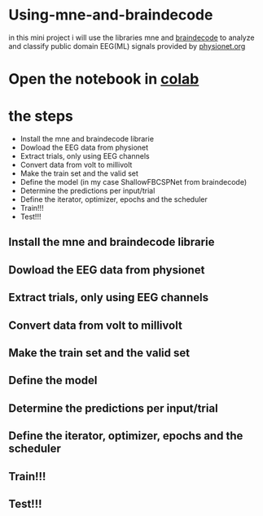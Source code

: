 # Using-mne-and-braindecode
in this mini project i will use the libraries mne and [braindecode](https://robintibor.github.io/braindecode/index.html) to analyze and classify public domain EEG(ML) signals provided by [physionet.org](https://physionet.org/content/eegmmidb/1.0.0/)

# Open the notebook in [colab](https://colab.research.google.com/drive/1a6st3wbP3pNUJw__Ys71ckfUxCbWqFIK)

# the steps 
- Install the mne and braindecode librarie
- Dowload the EEG data from physionet
- Extract trials, only using EEG channels
- Convert data from volt to millivolt
- Make the train set and the valid set
- Define the model (in my case ShallowFBCSPNet from braindecode)
- Determine the predictions per input/trial
- Define the iterator, optimizer, epochs and the scheduler
- Train!!! 
- Test!!!

## Install the mne and braindecode librarie


## Dowload the EEG data from physionet

## Extract trials, only using EEG channels

## Convert data from volt to millivolt

## Make the train set and the valid set

## Define the model

## Determine the predictions per input/trial

## Define the iterator, optimizer, epochs and the scheduler

## Train!!! 

## Test!!!
